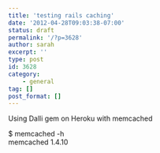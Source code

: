 ```yaml
---
title: 'testing rails caching'
date: '2012-04-28T09:03:38-07:00'
status: draft
permalink: '/?p=3628'
author: sarah
excerpt: ''
type: post
id: 3628
category:
    - general
tag: []
post_format: []
---
```

Using Dalli gem on Heroku with memcached

$ memcached -h  
memcached 1.4.10